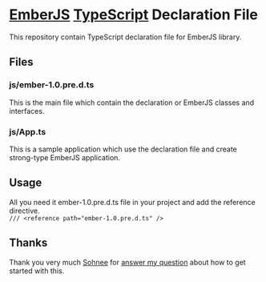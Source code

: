 [EmberJS][emberjs] [TypeScript][ts] Declaration File
====================================

This repository contain TypeScript declaration file for EmberJS library.

Files
------

### js/ember-1.0.pre.d.ts

This is the main file which contain the declaration or EmberJS classes and interfaces.

### js/App.ts

This is a sample application which use the declaration file and create strong-type EmberJS application.

Usage
------

All you need it ember-1.0.pre.d.ts file in your project and add the reference directive.  
    `/// <reference path="ember-1.0.pre.d.ts" />`

Thanks
------
Thank you very much [Sohnee][sohnee] for [answer my question][stackoverflowquestion] about how to get started with this.

[emberjs]: http://emberjs.com/
[ts]: http://www.typescriptlang.org
[sohnee]: http://stackoverflow.com/users/75525/sohnee
[stackoverflowquestion]: http://stackoverflow.com/questions/12974257/create-typescript-declaration-file-for-emberjs